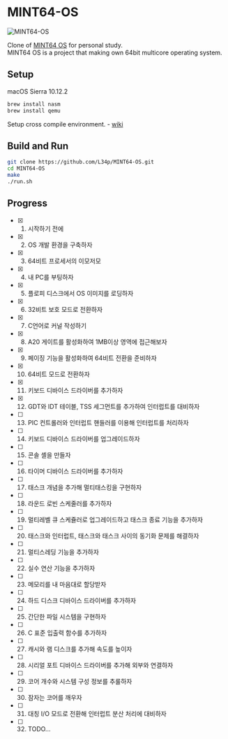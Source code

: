 # MINT64-OS
![MINT64-OS](https://cloud.githubusercontent.com/assets/8179234/23093799/fb1ea424-f62f-11e6-8272-ecbea602bbf7.png)

Clone of [MINT64 OS](https://github.com/kkamagui/mint64os) for personal study.  
MINT64 OS is a project that making own 64bit multicore operating system.  

## Setup
macOS Sierra 10.12.2

```bash
brew install nasm
brew install qemu
```

Setup cross compile environment. - [wiki](https://github.com/L34p/MINT64-OS/wiki/Cross-compiler-setup-on-macOS)

## Build and Run
```bash
git clone https://github.com/L34p/MINT64-OS.git
cd MINT64-OS
make
./run.sh
```

## Progress
- [x] 1. 시작하기 전에
- [x] 2. OS 개발 환경을 구축하자
- [x] 3. 64비트 프로세서의 이모저모
- [x] 4. 내 PC를 부팅하자
- [x] 5. 플로피 디스크에서 OS 이미지를 로딩하자
- [x] 6. 32비트 보호 모드로 전환하자
- [x] 7. C언어로 커널 작성하기
- [x] 8. A20 게이트를 활성화하여 1MB이상 영역에 접근해보자
- [x] 9. 페이징 기능을 활성화하여 64비트 전환을 준비하자
- [x] 10. 64비트 모드로 전환하자
- [x] 11. 키보드 디바이스 드라이버를 추가하자
- [x] 12. GDT와 IDT 테이블, TSS 세그먼트를 추가하여 인터럽트를 대비하자
- [ ] 13. PIC 컨트롤러와 인터럽트 핸들러를 이용해 인터럽트를 처리하자
- [ ] 14. 키보드 디바이스 드라이버를 업그레이드하자
- [ ] 15. 콘솔 셸을 만들자
- [ ] 16. 타이머 디바이스 드라이버를 추가하자
- [ ] 17. 태스크 개념을 추가해 멀티태스킹을 구현하자
- [ ] 18. 라운드 로빈 스케줄러를 추가하자
- [ ] 19. 멀티레벨 큐 스케쥴러로 업그레이드하고 태스크 종료 기능을 추가하자
- [ ] 20. 태스크와 인터럽트, 태스크와 태스크 사이의 동기화 문제를 해결하자
- [ ] 21. 멀티스레딩 기능을 추가하자
- [ ] 22. 실수 연산 기능을 추가하자
- [ ] 23. 메모리를 내 마음대로 할당받자
- [ ] 24. 하드 디스크 디바이스 드라이버를 추가하자
- [ ] 25. 간단한 파일 시스템을 구현하자
- [ ] 26. C 표준 입출력 함수를 추가하자
- [ ] 27. 캐시와 램 디스크를 추가해 속도를 높이자
- [ ] 28. 시리얼 포트 디바이스 드라이버를 추가해 외부와 연결하자
- [ ] 29. 코어 개수와 시스템 구성 정보를 추룰하자
- [ ] 30. 잠자는 코어를 깨우자
- [ ] 31. 대칭 I/O 모드로 전환해 인터럽트 분산 처리에 대비하자
- [ ] 32. TODO...
